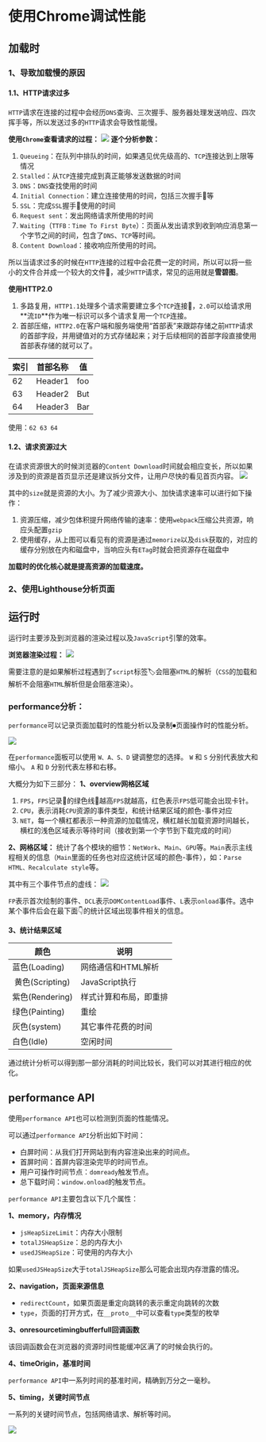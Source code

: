 # 使用Chrome调试性能

## 加载时

### 1、导致加载慢的原因
#### 1.1、HTTP请求过多
`HTTP`请求在连接的过程中会经历`DNS`查询、三次握手、服务器处理发送响应、四次挥手等，所以发送过多的`HTTP`请求会导致性能慢。

**使用`Chrome`查看请求的过程：**
![](./static/HTTP请求过程.png)
**逐个分析参数：**

1. `Queueing`：在队列中排队的时间，如果遇见优先级高的、`TCP`连接达到上限等情况
2. `Stalled`：从`TCP`连接完成到真正能够发送数据的时间
3. `DNS`：`DNS`查找使用的时间
4. `Initial Connection`：建立连接使用的时间，包括三次握手🤝等
5. `SSL`：完成`SSL`握手🤝使用的时间
6. `Request sent`：发出网络请求所使用的时间
7. `Waiting`（`TTFB：Time To First Byte`）：页面从发出请求到收到响应消息第一个字节之间的时间，包含了`DNS`、`TCP`等时间。
8. `Content Download`：接收响应所使用的时间。

所以当请求过多的时候在`HTTP`连接的过程中会花费一定的时间，所以可以将一些小的文件合并成一个较大的文件📃，减少`HTTP`请求，常见的运用就是**雪碧图**。

**使用HTTP2.0**

1. 多路复用，`HTTP1.1`处理多个请求需要建立多个`TCP`连接🔗，`2.0`可以给请求用**流`ID`**作为唯一标识可以多个请求复用一个`TCP`连接。
2. 首部压缩，`HTTP2.0`在客户端和服务端使用“首部表”来跟踪存储之前`HTTP`请求的首部字段，并用键值对的方式存储起来；对于后续相同的首部字段直接使用首部表存储的就可以了。

| 索引 | 首部名称 | 值   |
| ---- | -------- | ---- |
| 62   | Header1  | foo  |
| 63   | Header2  | But  |
| 64   | Header3  | Bar  |

使用：`62 63 64`

#### 1.2、请求资源过大

在请求资源很大的时候浏览器的`Content Download`时间就会相应变长，所以如果涉及到的资源是首页显示还是建议拆分文件，让用户尽快的看见首页内容。
![](./static/network.png)

其中的`size`就是资源的大小。为了减少资源大小、加快请求速率可以进行如下操作：

1. 资源压缩，减少包体积提升网络传输的速率：使用`webpack`压缩公共资源，响应头配置`gzip`
2. 使用缓存，从上图可以看见有的资源是通过`memorize`以及`disk`获取的，对应的缓存分别放在内和磁盘中，当响应头有`ETag`时就会把资源存在磁盘中

**加载时的优化核心就是提高资源的加载速度。**

### 2、使用Lighthouse分析页面



## 运行时

运行时主要涉及到浏览器的渲染过程以及`JavaScript`引擎的效率。

**浏览器渲染过程：**
![](./static/render.png)

需要注意的是如果解析过程遇到了`script`标签🏷会阻塞`HTML`的解析（`CSS`的加载和解析不会阻塞`HTML`解析但是会阻塞渲染）。

### performance分析：

`performance`可以记录页面加载时的性能分析以及录制⏺页面操作时的性能分析。

![](./static/performance.png)

在`performance`面板可以使用 `W、A、S、D` 键调整您的选择。 `W` 和 `S` 分别代表放大和缩小。 `A` 和 `D` 分别代表左移和右移。

大概分为如下三部分：
**1、overview网格区域**
1. `FPS`，`FPS`记录📝的绿色线🧵越高`FPS`就越高，红色表示`FPS`低可能会出现卡针。
2. `CPU`，表示消耗`CPU`资源的事件类型，和统计结果区域的颜色-事件对应
3. `NET`，每一个横杠都表示一种资源的加载情况，横杠越长加载资源时间越长，横杠的浅色区域表示等待时间（接收到第一个字节到下载完成的时间）

**2、网格区域：**
统计了各个模块的细节：`NetWork`、`Main`、`GPU`等。`Main`表示主线程相关的信息（`Main`里面的任务也对应这统计区域的颜色-事件），如：`Parse HTML、Recalculate style`等。

其中有三个事件节点的虚线：
![](./static/eventline.jpg)

`FP`表示首次绘制的事件、`DCL`表示`DOMContentLoad`事件、`L`表示`onload`事件。选中某个事件后会在最下面👇的统计区域出现事件相关的信息。

**3、统计结果区域**

|颜色|说明|
| -- | -- |
|蓝色(Loading)|网络通信和HTML解析|
| 黄色(Scripting)|JavaScript执行|
|紫色(Rendering)|样式计算和布局，即重排|
|绿色(Painting)|重绘|
|灰色(system)|其它事件花费的时间|
|白色(Idle)|空闲时间|

通过统计分析可以得到那一部分消耗的时间比较长，我们可以对其进行相应的优化。


## performance API

使用`performance API`也可以检测到页面的性能情况。

可以通过`performance API`分析出如下时间：
- 白屏时间：从我们打开网站到有内容渲染出来的时间点。
- 首屏时间：首屏内容渲染完毕的时间节点。
- 用户可操作时间节点：`domready`触发节点。
- 总下载时间：`window.onload`的触发节点。

`performance API`主要包含以下几个属性：

**1、memory，内存情况**

- `jsHeapSizeLimit`：内存大小限制
- `totalJSHeapSize`：总的内存大小
- `usedJSHeapSize`：可使用的内存大小

如果`usedJSHeapSize`大于`totalJSHeapSize`那么可能会出现内存泄露的情况。

**2、navigation，页面来源信息**

- `redirectCount`，如果页面是重定向跳转的表示重定向跳转的次数
- `type`，页面的打开方式，在`__proto__`中可以查看`type`类型的枚举

**3、onresourcetimingbufferfull回调函数**

该回调函数会在浏览器的资源时间性能缓冲区满了的时候会执行的。

**4、timeOrigin，基准时间**

`performance API`中一系列时间的基准时间，精确到万分之一毫秒。

**5、timing，关键时间节点**

一系列的关键时间节点，包括网络请求、解析等时间。

![](./static/timing.png)


